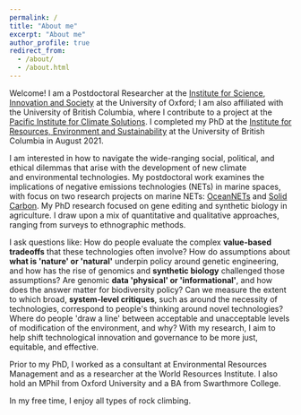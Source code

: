 ```yaml
---
permalink: /
title: "About me"
excerpt: "About me"
author_profile: true
redirect_from: 
  - /about/
  - /about.html
---
```

Welcome! I am a Postdoctoral Researcher at the [Institute for Science, Innovation and Society](https://www.insis.ox.ac.uk) at the University of Oxford; I am also affiliated with the University of British Columbia, where I contribute to a project at the [Pacific Institute for Climate Solutions](https://pics.uvic.ca). I completed my PhD at the [Institute for Resources, Environment and Sustainability](https://www.ires.ubc.ca) at the University of British Columbia in August 2021.

I am interested in how to navigate the wide-ranging social, political, and ethical dilemmas that arise with the development of new climate and environmental technologies. My postdoctoral work examines the implications of negative emissions technologies (NETs) in marine spaces, with focus on two research projects on marine NETs: [OceanNETs](https://www.oceannets.eu/) and [Solid Carbon](https://solidcarbon.ca/). My PhD research focused on gene editing and synthetic biology in agriculture. I draw upon a mix of quantitative and qualitative approaches, ranging from surveys to ethnographic methods.

I ask questions like: How do people evaluate the complex **value-based tradeoffs** that these technologies often involve? How do assumptions about **what is 'nature' or 'natural'** underpin policy around genetic engineering, and how has the rise of genomics and **synthetic biology** challenged those assumptions? Are genomic **data 'physical' or 'informational'**, and how does the answer matter for biodiversity policy? Can we measure the extent to which broad, **system-level critiques**, such as around the necessity of technologies, correspond to people's thinking around novel technologies? Where do people 'draw a line' between acceptable and unacceptable levels of modification of the environment, and why? With my research, I aim to help shift technological innovation and governance to be more just, equitable, and effective.

Prior to my PhD, I worked as a consultant at Environmental Resources Management and as a researcher at the World Resources Institute. I also hold an MPhil from Oxford University and a BA from Swarthmore College.

In my free time, I enjoy all types of rock climbing.
